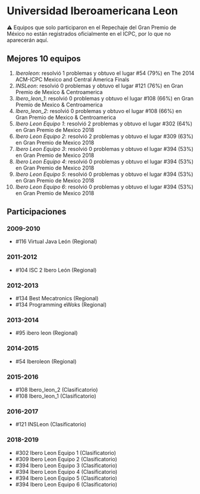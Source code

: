 # Universidad Iberoamericana Leon

:warning: Equipos que solo participaron en el Repechaje del Gran Premio de México no están registrados oficialmente en el ICPC, por lo que no aparecerán aquí.

## Mejores 10 equipos

1. _Iberoleon_: resolvió 1 problemas y obtuvo el lugar #54 (79%) en The 2014 ACM-ICPC Mexico and Central America Finals
1. _INSLeon_: resolvió 0 problemas y obtuvo el lugar #121 (76%) en Gran Premio de Mexico & Centroamerica
1. _Ibero_leon_1_: resolvió 0 problemas y obtuvo el lugar #108 (66%) en Gran Premio de Mexico & Centroamerica
1. _Ibero_leon_2_: resolvió 0 problemas y obtuvo el lugar #108 (66%) en Gran Premio de Mexico & Centroamerica
1. _Ibero Leon Equipo 1_: resolvió 2 problemas y obtuvo el lugar #302 (64%) en Gran Premio de Mexico 2018
1. _Ibero Leon Equipo 2_: resolvió 2 problemas y obtuvo el lugar #309 (63%) en Gran Premio de Mexico 2018
1. _Ibero Leon Equipo 3_: resolvió 0 problemas y obtuvo el lugar #394 (53%) en Gran Premio de Mexico 2018
1. _Ibero Leon Equipo 4_: resolvió 0 problemas y obtuvo el lugar #394 (53%) en Gran Premio de Mexico 2018
1. _Ibero Leon Equipo 5_: resolvió 0 problemas y obtuvo el lugar #394 (53%) en Gran Premio de Mexico 2018
1. _Ibero Leon Equipo 6_: resolvió 0 problemas y obtuvo el lugar #394 (53%) en Gran Premio de Mexico 2018

## Participaciones

### 2009-2010

- #116 Virtual Java León (Regional)

### 2011-2012

- #104 ISC 2 Ibero León (Regional)

### 2012-2013

- #134 Best Mecatronics (Regional)
- #134 Programming eWoks (Regional)

### 2013-2014

- #95 ibero leon (Regional)

### 2014-2015

- #54 Iberoleon (Regional)

### 2015-2016

- #108 Ibero_leon_2 (Clasificatorio)
- #108 Ibero_leon_1 (Clasificatorio)

### 2016-2017

- #121 INSLeon (Clasificatorio)

### 2018-2019

- #302 Ibero Leon Equipo 1 (Clasificatorio)
- #309 Ibero Leon Equipo 2 (Clasificatorio)
- #394 Ibero Leon Equipo 3 (Clasificatorio)
- #394 Ibero Leon Equipo 4 (Clasificatorio)
- #394 Ibero Leon Equipo 5 (Clasificatorio)
- #394 Ibero Leon Equipo 6 (Clasificatorio)



